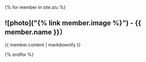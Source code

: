 {% for member in site.stu %}
  <h2> ![photo]("{% link member.image %}") - {{ member.name }}）</h2>
    <p> {{ member.content | markdownify }}</p>
{% endfor %}
